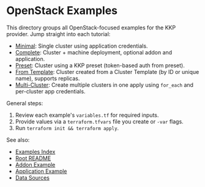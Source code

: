 # OpenStack Examples

This directory groups all OpenStack-focused examples for the KKP provider. Jump straight into each tutorial:

- [Minimal](examples/cluster/openstack/minimal/README.md): Single cluster using application credentials.
- [Complete](examples/cluster/openstack/complete/README.md): Cluster + machine deployment, optional addon and application.
- [Preset](examples/cluster/openstack/preset/README.md): Cluster using a KKP preset (token-based auth from preset).
- [From Template](examples/cluster/openstack/template/README.md): Cluster created from a Cluster Template (by ID or unique name), supports replicas.
- [Multi-Cluster](examples/cluster/openstack/multi-cluster/README.md): Create multiple clusters in one apply using `for_each` and per-cluster app credentials.

General steps:
1. Review each example's `variables.tf` for required inputs.
2. Provide values via a `terraform.tfvars` file you create or `-var` flags.
3. Run `terraform init && terraform apply`.

See also:
- [Examples Index](examples/README.md)
- [Root README](../../README.md)
- [Addon Example](../addons/README.md)
- [Application Example](../applications/README.md)
- [Data Sources](../data-sources/README.md)
